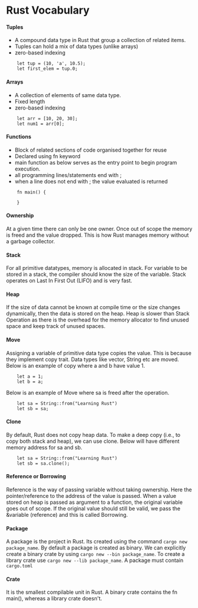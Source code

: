 # Rust Vocabulary
#### Tuples
- A compound data type in Rust that group a collection of related items.
- Tuples can hold a mix of data types (unlike arrays)
- zero-based indexing
``` Usage
    let tup = (10, 'a', 10.5);
    let first_elem = tup.0;
```
#### Arrays
- A collection of elements of same data type.
- Fixed length
- zero-based indexing
```
    let arr = [10, 20, 30];
    let num1 = arr[0];
```
#### Functions
- Block of related sections of code organised together for reuse
- Declared using fn keyword
- main function as below serves as the entry point to begin program execution.
- all programming lines/statements end with ;
- when a line  does not end with ; the value evaluated is returned
```
    fn main() {

    }
```
#### Ownership
At a given time there can only be one owner. Once out of scope the memory is freed and the value dropped. This is how Rust manages memory without a garbage collector.

#### Stack
For all primitive datatypes, memory is allocated in stack. For variable to be stored in a stack, the compiler should know the size of the variable. Stack operates on Last In First Out (LIFO) and is very fast.

#### Heap
If the size of data cannot be known at compile time or the size changes dynamically, then the data is stored on the heap. Heap is slower than Stack Operation as there is the overhead for the memory allocator to find unused space and keep track of unused spaces.

#### Move
Assigning a variable of primitive data type copies the value. This is because they implement copy trait. Data types like vector, String etc are moved.
Below is an example of copy where a and b have value 1.
```
    let a = 1;
    let b = a;
```
Below is an example of Move where sa is freed after the operation.
```
    let sa = String::from("Learning Rust")
    let sb = sa;
```
#### Clone
By default, Rust does not copy heap data. To make a deep copy (i.e., to copy both stack and heap), we can use clone. Below will have different memory address for sa and sb.
```
    let sa = String::from("Learning Rust")
    let sb = sa.clone();
```
#### Reference or Borrowing
Reference is the way of passing variable without taking ownership. Here the pointer/reference to the address of the value is passed. When a value stored on heap is passed as argument to a function, the original variable goes out of scope. If the original value should still be valid, we pass the &variable (reference) and this is called Borrowing.

#### Package
A package is the project in Rust. Its created using the command `cargo new package_name`. By default a package is created as binary. We can explicitly create a binary crate by using `cargo new --bin package_name`. To create a library crate use `cargo new --lib package_name`. A package must contain `cargo.toml`

#### Crate
It is the smallest compilable unit in Rust. A binary crate contains the fn main(), whereas a library crate doesn't.

#### 